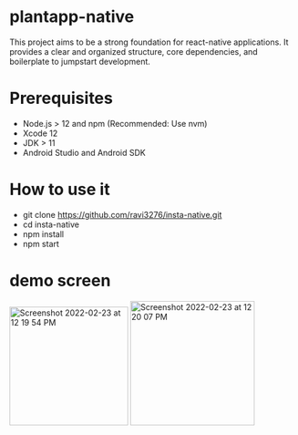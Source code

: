 # plantapp-native

This project aims to be a strong foundation for react-native applications. It provides a clear and organized structure, core dependencies, and boilerplate to jumpstart development.

# Prerequisites

* Node.js > 12 and npm (Recommended: Use nvm)
* Xcode 12
* JDK > 11
* Android Studio and Android SDK

# How to use it

* git clone https://github.com/ravi3276/insta-native.git
* cd insta-native
* npm install
* npm start

# demo screen

<img width="208" alt="Screenshot 2022-02-23 at 12 19 54 PM" src="https://user-images.githubusercontent.com/61781358/155274565-40dc1b7d-7516-48d1-9f7e-dd15d924c951.png">
<img width="218" alt="Screenshot 2022-02-23 at 12 20 07 PM" src="https://user-images.githubusercontent.com/61781358/155274582-db801a55-91ea-4e8d-8467-0591bc83deed.png">

